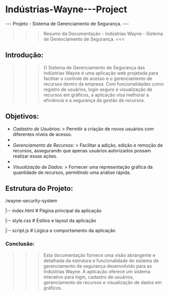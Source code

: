 # Indústrias-Wayne---Project #
--- Projeto - Sistema de Gerenciamento de Segurança. ---

>>> Resumo da Documentação - Indústrias Wayne - Sistema de Gerenciamento de Segurança. <<<


## Introdução:


>>> O Sistema de Gerenciamento de Segurança das Indústrias Wayne é uma aplicação web projetada para facilitar o controle de acesso e o gerenciamento de recursos dentro da empresa. Com funcionalidades como registro de usuários, login seguro e visualização de recursos em gráficos, a aplicação visa melhorar a eficiência e a segurança da gestão de recursos.


## Objetivos:


- *Cadastro de Usuários:* > Permitir a criação de novos usuários com diferentes níveis de acesso.
- 
- *Gerenciamento de Recursos:* > Facilitar a adição, edição e remoção de recursos, assegurando que apenas usuários autorizados possam realizar essas ações.
- 
- *Visualização de Dados:* > Fornecer uma representação gráfica da quantidade de recursos, permitindo uma análise rápida.



## Estrutura do Projeto:


/wayne-security-system

|-- index.html       # Página principal da aplicação

|-- style.css        # Estilos e layout da aplicação

|-- script.js        # Lógica e comportamento da aplicação



### Conclusão: 


>>> Esta documentação fornece uma visão abrangente e detalhada da estrutura e funcionalidade do sistema de gerenciamento de segurança desenvolvido para as Indústrias Wayne. A aplicação oferece um sistema interativo para login, cadastro de usuários, gerenciamento de recursos e visualização de dados em gráficos. 
 
